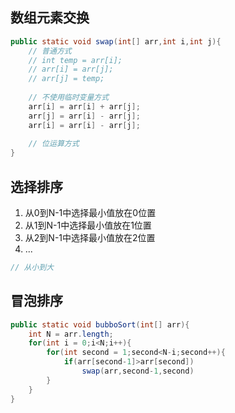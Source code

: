 ## 数组元素交换

```java
public static void swap(int[] arr,int i,int j){
    // 普通方式
    // int temp = arr[i];
    // arr[i] = arr[j];
    // arr[j] = temp;
    
    // 不使用临时变量方式
    arr[i] = arr[i] + arr[j];
    arr[j] = arr[i] - arr[j];
    arr[i] = arr[i] - arr[j];
    
    // 位运算方式
}
```



## 选择排序

1. 从0到N-1中选择最小值放在0位置
2. 从1到N-1中选择最小值放在1位置
3. 从2到N-1中选择最小值放在2位置
4. ...

```java
// 从小到大
```

## 冒泡排序

```java
public static void bubboSort(int[] arr){
    int N = arr.length;
    for(int i = 0;i<N;i++){
        for(int second = 1;second<N-i;second++){
            if(arr[second-1]>arr[second])
                swap(arr,second-1,second)
        }
    }
}
```



